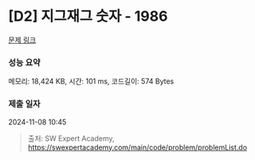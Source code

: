 # [D2] 지그재그 숫자 - 1986 

[문제 링크](https://swexpertacademy.com/main/code/problem/problemDetail.do?contestProbId=AV5PxmBqAe8DFAUq) 

### 성능 요약

메모리: 18,424 KB, 시간: 101 ms, 코드길이: 574 Bytes

### 제출 일자

2024-11-08 10:45



> 출처: SW Expert Academy, https://swexpertacademy.com/main/code/problem/problemList.do